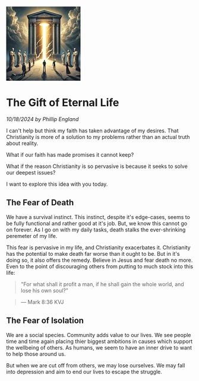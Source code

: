 
![why](/static/img/5.webp)
# The Gift of Eternal Life
*10/18/2024 by Phillip England*

I can't help but think my faith has taken advantage of my desires. That Christianity is more of a solution to my problems rather than an actual truth about reality.

What if our faith has made promises it cannot keep?

What if the reason Christianity is so pervasive is because it seeks to solve our deepest issues?

I want to explore this idea with you today.

## The Fear of Death

We have a survival instinct. This instinct, despite it's edge-cases, seems to be fully functional and rather good at it's job. But, we know this cannot go on forever. As I go on with my daily tasks, death stalks the ever-shrinking peremeter of my life.

This fear is pervasive in my life, and Christianity exacerbates it. Christianity has the potential to make death far worse than it ought to be. But in it's doing so, it also offers the remedy. Believe in Jesus and fear death no more. Even to the point of discouraging others from putting to much stock into this life:

> "For what shall it profit a man,
> if he shall gain the whole world,
> and lose his own soul?"

> — Mark 8:36 KVJ

## The Fear of Isolation

We are a social species. Community adds value to our lives. We see people time and time again placing thier biggest ambitions in causes which support the wellbeing of others. As humans, we seem to have an inner drive to want to help those around us.

But when we are cut off from others, we may lose ourselves. We may fall into depression and aim to end our lives to escape the struggle.
